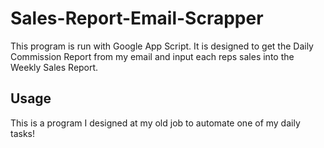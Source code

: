 # Sales-Report-Email-Scrapper
This program is run with Google App Script. It is designed to get the Daily Commission Report from my email and input each reps sales into the Weekly Sales Report.

## Usage
This is a program I designed at my old job to automate one of my daily tasks!
